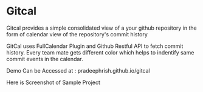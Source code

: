 # Gitcal
Gitcal provides a simple consolidated view of a your github repository in the form of calendar view of the repository's commit history


GitCal uses FullCalendar Plugin and Github Restful API to fetch commit history. Every team mate gets different color which helps to indentify same commit events in the calendar.

Demo Can be Accessed at : pradeephrish.github.io/gitcal

Here is Screenshot of Sample Project


